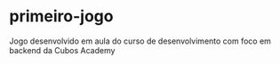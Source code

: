 # primeiro-jogo
Jogo desenvolvido em aula do curso de desenvolvimento com foco em backend da Cubos Academy
